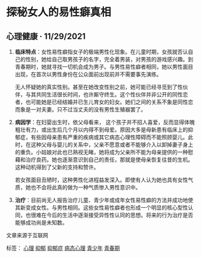 # 探秘女人的易性癖真相

## 心理健康 · 11/29/2021

1. **临床特点**：女性易性癖指女子的极端男性化现象。在儿童时期，女孩就否认自己的性别，她给自己取男孩子的名字，完全着男装，对男孩的游戏感兴趣。到青春期时，她就寻找一切机会成为男子。与男性易性癖者相同，她以男性面目出现，在首次以男性身份在公众面前出现前并不需要事先演练。

   无人怀疑她的真实性别。甚至在她改变性别之前，她可能已经寻觅到了性伙伴，与其共同生活很长时间，也许厮守终生。这个性伙伴并非公开的同性恋者，也可能她是已经结婚并已生儿育女的妇女。她们之间的关系不象是同性恋而象是一对夫妻。只不过当丈夫的没有男性生殖器罢了。

2. **病因学**：在妇婴出生时，依父母看来， 这个孩子并不招人喜爱，反而显得体魄粗壮有力，或出生后几个月以内得不到母爱。原因大多是母新患有临床上的抑郁症，有些因母亲患有严重的疾病或其它病态心理性障碍而不能照顾婴儿。此时，在这种父母与婴儿的关系中，父亲不愿意或者不能够介入以卸掉妻子身上的重负。小姑娘对此也已熟视无睹，她将成为父亲所不能为母亲提供的一种慰藉和治疗良药。她也逐渐意识到自己的责任，那就是使母亲恢复往昔的生机。这种动机得到了父新的支持和赞许。

   若女孩面目丑陋时，这种男性化进程益发深入。即使有人认为她也具有女性气质，她也不会将此真的做为一种气质惨入男性意识中。

3. **治疗**：目前尚无人报告治疗儿童、青少年或成年女性易性癖的方法并成功地使其新变成女性。与男性相同。这些女性易性癖者也形成一个明显的核心型性认同，也很难在今后的生活中逐渐接受异性性认同的思想。将来的行为治疗是否能够成功尚是未知数。

文章来源于互联网

标签： [心理](https://m.geilixinli.com/wddoc/?tag=%e5%bf%83%e7%90%86) [抑郁](https://m.geilixinli.com/wddoc/?tag=%e6%8a%91%e9%83%81) [抑郁症](https://m.geilixinli.com/wddoc/?tag=%e6%8a%91%e9%83%81%e7%97%87) [病态心理](https://m.geilixinli.com/wddoc/?tag=%e7%97%85%e6%80%81%e5%bf%83%e7%90%86) [青少年](https://m.geilixinli.com/wddoc/?tag=%e9%9d%92%e5%b0%91%e5%b9%b4) [青春期](https://m.geilixinli.com/wddoc/?tag=%e9%9d%92%e6%98%a5%e6%9c%9f)
<!-- tcd_original_link https://www.geilixinli.com/wddoc/?p=86755 -->
